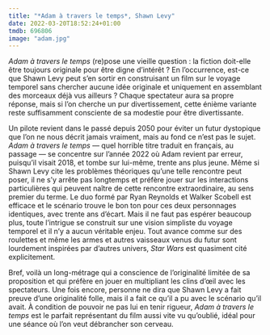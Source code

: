```yaml
---
title: "*Adam à travers le temps*, Shawn Levy"
date: 2022-03-20T18:52:24+01:00
tmdb: 696806 
image: "adam.jpg"
---
```


*Adam à travers le temps* (re)pose une vieille question : la fiction doit-elle être toujours originale pour être digne d’intérêt ? En l’occurrence, est-ce que Shawn Levy peut s’en sortir en construisant un film sur le voyage temporel sans chercher aucune idée originale et uniquement en assemblant des morceaux déjà vus ailleurs ? Chaque spectateur aura sa propre réponse, mais si l’on cherche un pur divertissement, cette énième variante reste suffisamment consciente de sa modestie pour être divertissante. 

Un pilote revient dans le passé depuis 2050 pour éviter un futur dystopique que l’on ne nous décrit jamais vraiment, mais au fond ce n’est pas le sujet. *Adam à travers le temps* — quel horrible titre traduit en français, au passage — se concentre sur l’année 2022 où Adam revient par erreur, puisqu’il visait 2018, et tombe sur lui-même, trente ans plus jeune. Même si Shawn Levy cite les problèmes théoriques qu’une telle rencontre peut poser, il ne s’y arrête pas longtemps et préfère jouer sur les interactions particulières qui peuvent naître de cette rencontre extraordinaire, au sens premier du terme. Le duo formé par Ryan Reynolds et Walker Scobell est efficace et le scénario trouve le bon ton pour ces deux personnages identiques, avec trente ans d’écart. Mais il ne faut pas espérer beaucoup plus, toute l’intrigue se construit sur une vision simpliste du voyage temporel et il n’y a aucun véritable enjeu. Tout avance comme sur des roulettes et même les armes et autres vaisseaux venus du futur sont lourdement inspirées par d’autres univers, *Star Wars* est quasiment cité explicitement. 

Bref, voilà un long-métrage qui a conscience de l’originalité limitée de sa proposition et qui préfère en jouer en multipliant les clins d’œil avec les spectateurs. Une fois encore, personne ne dira que Shawn Levy a fait preuve d’une originalité folle, mais il a fait ce qu’il a pu avec le scénario qu’il avait. À condition de pouvoir ne pas lui en tenir rigueur, *Adam à travers le temps* est le parfait représentant du film aussi vite vu qu’oublié, idéal pour une séance où l’on veut débrancher son cerveau. 

